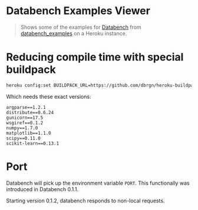 # Databench Examples Viewer

> Shows some of the examples for [Databench](https://github.com/svenkreiss/databench) from [databench_examples](https://github.com/svenkreiss/databench_examples) on a Heroku instance.


# Reducing compile time with special buildpack

```bash
heroku config:set BUILDPACK_URL=https://github.com/dbrgn/heroku-buildpack-python-sklearn/
```

Which needs these exact versions:

```
argparse==1.2.1
distribute==0.6.24
gunicorn==17.5
wsgiref==0.1.2
numpy==1.7.0
matplotlib==1.1.0
scipy==0.11.0
scikit-learn==0.13.1
```


# Port

Databench will pick up the environment variable `PORT`. This functionally was introduced in Databench 0.1.1.

Starting version 0.1.2, databench responds to non-local requests.
